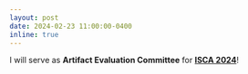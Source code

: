 ```yaml
---
layout: post
date: 2024-02-23 11:00:00-0400
inline: true
---
```


I will serve as <strong>Artifact Evaluation Committee</strong> for <strong><a href="https://iscaconf.org/isca2024/">ISCA 2024</a></strong>!